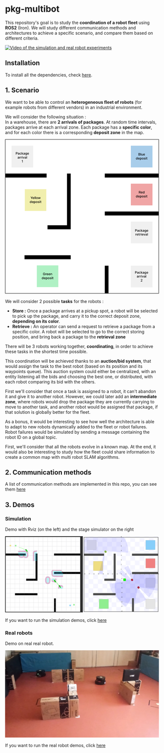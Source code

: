 # pkg-multibot

This repository's goal is to study the **coordination of a robot fleet** using **ROS2** (Iron).
We will study different communication methods and architectures to achieve a specific scenario, and compare them based on different criteria.

[![Video of the simulation and real robot experiments](https://img.youtube.com/vi/BHjFgTxEIXc/0.jpg)](https://www.youtube.com/watch?v=BHjFgTxEIXc)

## Installation

To install all the dependencies, check [here](docs/installation.md).

## 1. Scenario

We want to be able to control an **heterogeneous fleet of robots** (for example robots from different vendors) in an 
industrial environment.

We will consider the following situation :  
In a warehouse, there are **2 arrivals of packages**. At random time intervals, packages arrive at each arrival zone.
Each package has a **specific color**, and for each color there is a corresponding **deposit zone** in the map.

![Scenario warehouse map](./img/warehouse-scenario-map.png)

We will consider 2 possible **tasks** for the robots :
- **Store :** Once a package arrives at a pickup spot, a robot will be selected to pick up the package, and carry it to the correct deposit zone, **depending on its color**.
- **Retrieve :** An operator can send a request to retrieve a package from a specific color. A robot will be selected to go to the correct storing position, and bring back a package to the **retrieval zone**

There will be 3 robots working together, **coordinating**, in order to achieve these tasks in the shortest time possible.

This coordination will be achieved thanks to an **auction/bid system**, that would assign the task to the best robot (based
on its position and its waypoints queue). This auction system could either be centralized, with an entity listening all
the bids and choosing the best one, or distributed, with each robot comparing its bid with the others.

First we'll consider that once a task is assigned to a robot, it can't abandon it and give it to another robot. However,
we could later add an **intermediate zone**, where robots would drop the package they are currently carrying to move to
another task, and another robot would be assigned that package, if that solution is globally better for the fleet.

As a bonus, it would be interesting to see how well the architecture is able to adapt to new robots dynamically added to the
fleet or robot failures.
Robot failures would be simulated by sending a message containing the robot ID on a global topic.

First, we'll consider that all the robots evolve in a known map. At the end, it would also be interesting to study how the
fleet could share information to create a common map with multi robot SLAM algorithms.

## 2. Communication methods

A list of communication methods are implemented in this repo, you can see them [here](docs/methods.md)

## 3. Demos

### Simulation

Demo with Rviz (on the left) and the stage simulator on the right

![Scenario warehouse map](./img/demo/simulation.png)

If you want to run the simulation demos, click [here](./simulation.md)

### Real robots

Demo on real real robot.

![Scenario warehouse map](./img/demo/real-robots.jpg)

If you want to run the real robot demos, click [here](docs/real.md)


